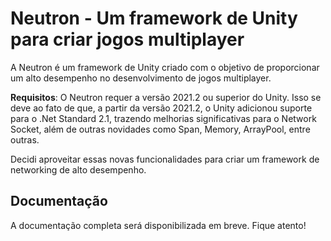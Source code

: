 # Neutron - Um framework de Unity para criar jogos multiplayer

A Neutron é um framework de Unity criado com o objetivo de proporcionar um alto desempenho no desenvolvimento de jogos multiplayer.

**Requisitos**: O Neutron requer a versão 2021.2 ou superior do Unity. Isso se deve ao fato de que, a partir da versão 2021.2, o Unity adicionou suporte para o .Net Standard 2.1, trazendo melhorias significativas para o Network Socket, além de outras novidades como Span, Memory, ArrayPool, entre outras.

Decidi aproveitar essas novas funcionalidades para criar um framework de networking de alto desempenho.

## Documentação

A documentação completa será disponibilizada em breve. Fique atento!
